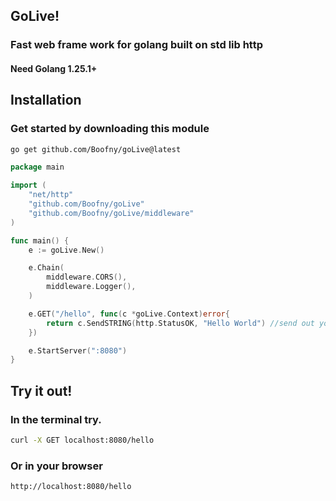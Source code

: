 ## GoLive!
### Fast web frame work for golang built on std lib http
#### Need Golang 1.25.1+


## Installation 
### Get started by downloading this module
```bash
go get github.com/Boofny/goLive@latest
```

```go
package main

import (
	"net/http"
	"github.com/Boofny/goLive"
	"github.com/Boofny/goLive/middleware"
)

func main() {
	e := goLive.New()

	e.Chain(
        middleware.CORS(),
        middleware.Logger(),
	)

	e.GET("/hello", func(c *goLive.Context)error{
		return c.SendSTRING(http.StatusOK, "Hello World") //send out your data
	})

	e.StartServer(":8080")
}
```

## Try it out!
### In the terminal try.
```bash
curl -X GET localhost:8080/hello
```
### Or in your browser 
```bash
http://localhost:8080/hello
```
